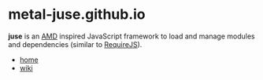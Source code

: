 <meta name="google-site-verification" content="isX0TIYLrJ-jR9zOYawwXIzNDClSd4A6w5SI_seMtig" />

# metal-juse.github.io

**juse** is an [AMD][] inspired JavaScript framework to load and manage modules and dependencies (similar to [RequireJS][]).

* [home](https://github.com/metal-juse/metal-juse.github.io)
* [wiki](wiki)

[AMD]:			https://github.com/amdjs/amdjs-api/wiki/AMD (Asynchronous Module Definition)
[RequireJS]:	https://requirejs.org/
